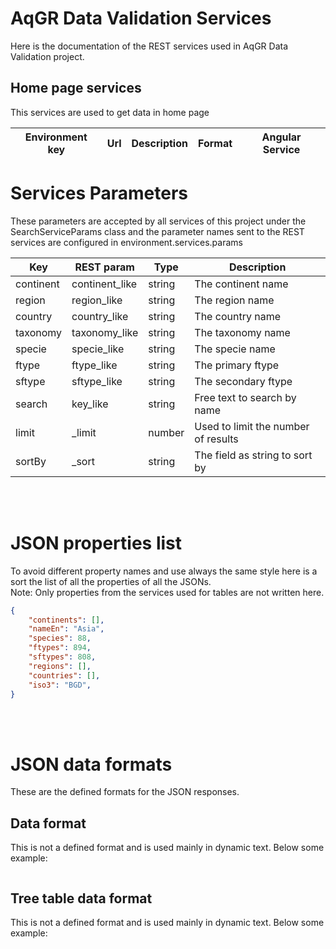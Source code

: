 # AqGR Data Validation Services

Here is the documentation of the REST services used in AqGR Data Validation project.


## Home page services 

This services are used to get data in home page

| Environment key | Url | Description | Format | Angular Service |
| --- | --- | --- | --- | --- |


# Services Parameters

These parameters are accepted by all services of this project under the SearchServiceParams class and the parameter names sent to the REST services are configured in environment.services.params

| Key | REST param | Type | Description |
| --- | --- | --- | --- |
| continent | continent_like | string | The continent name |
| region | region_like | string | The region name |
| country | country_like | string | The country name |
| taxonomy | taxonomy_like | string | The taxonomy name |
| specie | specie_like | string | The specie name |
| ftype | ftype_like | string | The primary ftype |
| sftype | sftype_like | string | The secondary ftype |
| search | key_like | string | Free text to search by name |
| limit | _limit | number | Used to limit the number of results |
| sortBy | _sort | string | The field as string to sort by |

<br>
<br>

# JSON properties list

To avoid different property names and use always the same style here is a sort the list of all the properties of all the JSONs.   
Note: Only properties from the services used for tables are not written here.

```json
{
    "continents": [],
    "nameEn": "Asia",
    "species": 88,
    "ftypes": 894,
    "sftypes": 808,
    "regions": [],
    "countries": [],
    "iso3": "BGD",
}
```

<br>
<br>

# JSON data formats

These are the defined formats for the JSON responses. 





## Data format

This is not a defined format and is used mainly in dynamic text. 
Below some example:
```json
```  


## Tree table data format

This is not a defined format and is used mainly in dynamic text. 
Below some example:

```json
```  



